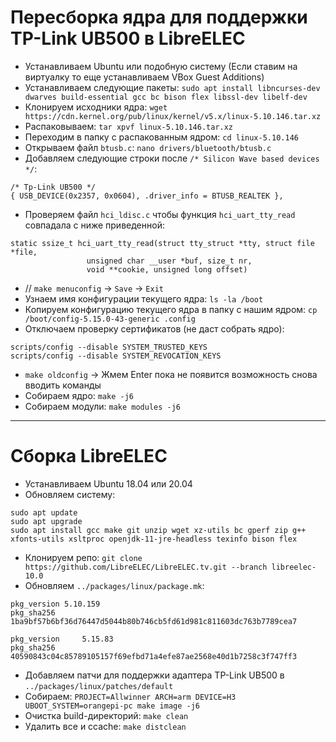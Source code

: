 # Пересборка ядра для поддержки TP-Link UB500 в LibreELEC

- Устанавливаем Ubuntu или подобную систему (Если ставим на виртуалку то еще устанавливаем VBox Guest Additions)
- Устанавливаем следующие пакеты: ```sudo apt install libncurses-dev dwarves build-essential gcc bc bison flex libssl-dev libelf-dev```
- Клонируем исходники ядра: ```wget https://cdn.kernel.org/pub/linux/kernel/v5.x/linux-5.10.146.tar.xz```
- Распаковываем: ```tar xpvf linux-5.10.146.tar.xz```
- Переходим в папку с распакованным ядром: ```cd linux-5.10.146```
- Открываем файл ```btusb.c```: ```nano drivers/bluetooth/btusb.c```
- Добавляем следующие строки после ```/* Silicon Wave based devices */```:
```
/* Tp-Link UB500 */
{ USB_DEVICE(0x2357, 0x0604), .driver_info = BTUSB_REALTEK },
```
- Проверяем файл ```hci_ldisc.c``` чтобы функция ```hci_uart_tty_read``` совпадала с ниже приведенной:
```
static ssize_t hci_uart_tty_read(struct tty_struct *tty, struct file *file,
                 unsigned char __user *buf, size_t nr,
                 void **cookie, unsigned long offset)
```
- // ```make menuconfig``` -> ```Save``` -> ```Exit```
- Узнаем имя конфигурации текущего ядра: ```ls -la /boot```
- Копируем конфигурацию текущего ядра в папку с нашим ядром: ```cp /boot/config-5.15.0-43-generic .config```
- Отключаем проверку сертификатов (не даст собрать ядро):
```
scripts/config --disable SYSTEM_TRUSTED_KEYS
scripts/config --disable SYSTEM_REVOCATION_KEYS
```
- ```make oldconfig``` -> Жмем Enter пока не появится возможность снова вводить команды
- Собираем ядро: ```make -j6```
- Собираем модули: ```make modules -j6```

---

# Сборка LibreELEC
- Устанавливаем Ubuntu 18.04 или 20.04
- Обновляем систему:
```
sudo apt update
sudo apt upgrade
sudo apt install gcc make git unzip wget xz-utils bc gperf zip g++ xfonts-utils xsltproc openjdk-11-jre-headless texinfo bison flex
```
- Клонируем репо: ```git clone https://github.com/LibreELEC/LibreELEC.tv.git --branch libreelec-10.0```
- Обновляем ```../packages/linux/package.mk```:
```
pkg_version	5.10.159
pkg_sha256	1ba9bf57b6bf36d76447d5044b80b746cb5fd61d981c811603dc763b7789cea7

pkg_version 	5.15.83
pkg_sha256	40590843c04c85789105157f69efbd71a4efe87ae2568e40d1b7258c3f747ff3
```
- Добавляем патчи для поддержки адаптера TP-Link UB500 в ```../packages/linux/patches/default```
- Собираем: ```PROJECT=Allwinner ARCH=arm DEVICE=H3 UBOOT_SYSTEM=orangepi-pc make image -j6```
- Очистка build-директорий: ```make clean```
- Удалить все и ccache: ```make distclean```
